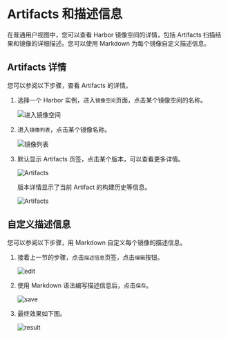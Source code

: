 # Artifacts 和描述信息

在普通用户视图中，您可以查看 Harbor 镜像空间的详情，包括 Artifacts 扫描结果和镜像的详细描述。您可以使用 Markdown 为每个镜像自定义描述信息。

## Artifacts 详情

您可以参阅以下步骤，查看 Artifacts 的详情。

1. 选择一个 Harbor 实例，进入`镜像空间`页面，点击某个镜像空间的名称。

    ![进入镜像空间](https://docs.daocloud.io/daocloud-docs-images/docs/zh/docs/kangaroo/images/desc01.png)

2. 进入`镜像列表`，点击某个镜像名称。

    ![镜像列表](https://docs.daocloud.io/daocloud-docs-images/docs/zh/docs/kangaroo/images/desc02.png)

3. 默认显示 Artifacts 页签，点击某个版本，可以查看更多详情。

    ![Artifacts](https://docs.daocloud.io/daocloud-docs-images/docs/zh/docs/kangaroo/images/desc03.png)

    版本详情显示了当前 Artifact 的构建历史等信息。

    ![Artifacts](https://docs.daocloud.io/daocloud-docs-images/docs/zh/docs/kangaroo/images/desc04.png)

## 自定义描述信息

您可以参阅以下步骤，用 Markdown 自定义每个镜像的描述信息。

1. 接着上一节的步骤，点击`描述信息`页签，点击`编辑`按钮。

    ![edit](https://docs.daocloud.io/daocloud-docs-images/docs/zh/docs/kangaroo/images/desc05.png)

2. 使用 Markdown 语法编写描述信息后，点击`保存`。

    ![save](https://docs.daocloud.io/daocloud-docs-images/docs/zh/docs/kangaroo/images/desc06.png)

3. 最终效果如下图。

    ![result](https://docs.daocloud.io/daocloud-docs-images/docs/zh/docs/kangaroo/images/desc07.png)
